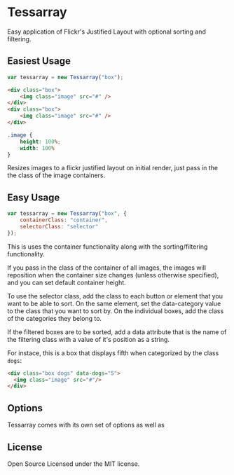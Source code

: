 # Tessarray

Easy application of Flickr's Justified Layout with optional sorting and filtering.

## Easiest Usage

```js
var tessarray = new Tessarray("box");
```
```html
<div class="box">
	<img class="image" src="#" />
</div>
<div class="box">
	<img class="image" src="#" />
</div>
```
```css
.image {
	height: 100%;
	width: 100%
}
```

Resizes images to a flickr justified layout on initial render, just pass in the the class of the image containers.

## Easy Usage
```js
var tessarray = new Tessarray("box", {
	containerClass: "container",
	selectorClass: "selector"
});
```
This is uses the container functionality along with the sorting/filtering functionality.

If you pass in the class of the container of all images, the images will reposition when the container size changes (unless otherwise specified), and you can set default container height.

To use the selector class, add the class to each button or element that you want to be able to sort. On the same element, set the data-category value to the class that you want to sort by. On the individual boxes, add the class of the categories they belong to. 

If the filtered boxes are to be sorted, add a data attribute that is the name of the filtering class with a value of it's position as a string. 

For instace, this is a box that displays fifth when categorized by the class `dogs`:

```html
<div class="box dogs" data-dogs="5">
  <img class="image" src="#"/>
</div>
```

## Options
Tessarray comes with its own set of options as well as 

## License

Open Source Licensed under the MIT license.